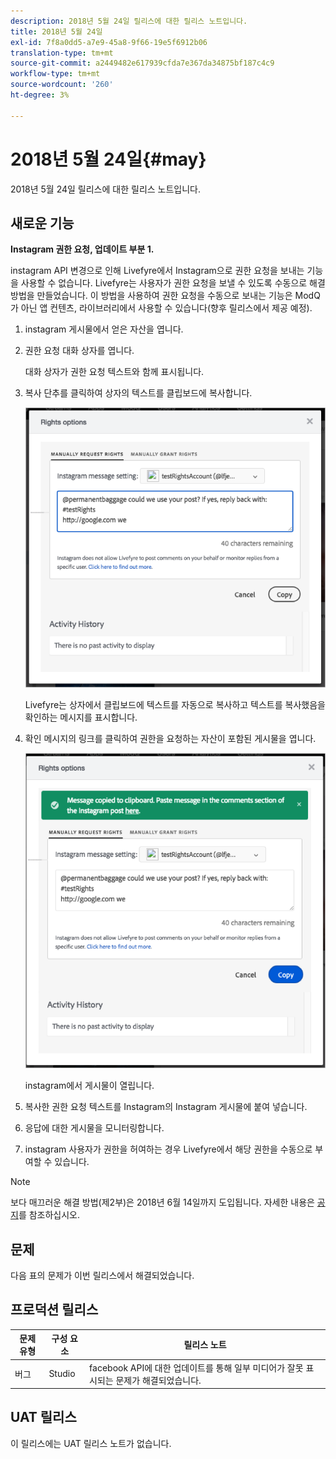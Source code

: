 ```yaml
---
description: 2018년 5월 24일 릴리스에 대한 릴리스 노트입니다.
title: 2018년 5월 24일
exl-id: 7f8a0dd5-a7e9-45a8-9f66-19e5f6912b06
translation-type: tm+mt
source-git-commit: a2449482e617939cfda7e367da34875bf187c4c9
workflow-type: tm+mt
source-wordcount: '260'
ht-degree: 3%

---
```


# 2018년 5월 24일{#may}

2018년 5월 24일 릴리스에 대한 릴리스 노트입니다.

## 새로운 기능

**Instagram 권한 요청, 업데이트 부분 1.**

instagram API 변경으로 인해 Livefyre에서 Instagram으로 권한 요청을 보내는 기능을 사용할 수 없습니다. Livefyre는 사용자가 권한 요청을 보낼 수 있도록 수동으로 해결 방법을 만들었습니다. 이 방법을 사용하여 권한 요청을 수동으로 보내는 기능은 ModQ가 아닌 앱 컨텐츠, 라이브러리에서 사용할 수 있습니다(향후 릴리스에서 제공 예정).

1. instagram 게시물에서 얻은 자산을 엽니다.
1. 권한 요청 대화 상자를 엽니다.

   대화 상자가 권한 요청 텍스트와 함께 표시됩니다.

1. 복사 단추를 클릭하여 상자의 텍스트를 클립보드에 복사합니다.

   ![](../assets/rr_insta_workaround1.png)

   Livefyre는 상자에서 클립보드에 텍스트를 자동으로 복사하고 텍스트를 복사했음을 확인하는 메시지를 표시합니다.

1. 확인 메시지의 링크를 클릭하여 권한을 요청하는 자산이 포함된 게시물을 엽니다.

   ![](../assets/rr_insta_workaround2.png)

   instagram에서 게시물이 열립니다.

1. 복사한 권한 요청 텍스트를 Instagram의 Instagram 게시물에 붙여 넣습니다.
1. 응답에 대한 게시물을 모니터링합니다.
1. instagram 사용자가 권한을 허여하는 경우 Livefyre에서 해당 권한을 수동으로 부여할 수 있습니다.

>[!NOTE]
>
>보다 매끄러운 해결 방법(제2부)은 2018년 6월 14일까지 도입됩니다. 자세한 내용은 [공지](/help/using/c-anouncements.md#c_anouncements)를 참조하십시오.

## 문제

다음 표의 문제가 이번 릴리스에서 해결되었습니다.

## 프로덕션 릴리스

| **문제 유형** | **구성 요소** | **릴리스 노트** |
|---|---|---|
| 버그 | Studio | facebook API에 대한 업데이트를 통해 일부 미디어가 잘못 표시되는 문제가 해결되었습니다. |

## UAT 릴리스

이 릴리스에는 UAT 릴리스 노트가 없습니다.
